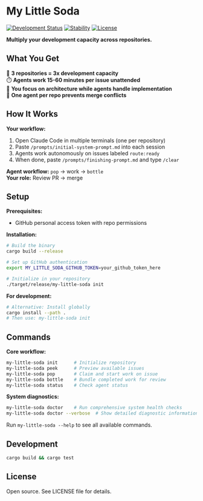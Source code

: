 # My Little Soda

[![Development Status](https://img.shields.io/badge/status-early%20alpha-orange)](https://github.com/johnhkchen/my-little-soda)
[![Stability](https://img.shields.io/badge/stability-experimental-red)](https://github.com/johnhkchen/my-little-soda)
[![License](https://img.shields.io/badge/license-open%20source-blue)](LICENSE)

**Multiply your development capacity across repositories.**

## What You Get

🚀 **3 repositories = 3x development capacity**  
⏱️ **Agents work 15-60 minutes per issue unattended**  
🧠 **You focus on architecture while agents handle implementation**  
🔄 **One agent per repo prevents merge conflicts**

## How It Works

**Your workflow:**
1. Open Claude Code in multiple terminals (one per repository)
2. Paste `/prompts/initial-system-prompt.md` into each session  
3. Agents work autonomously on issues labeled `route:ready`
4. When done, paste `/prompts/finishing-prompt.md` and type `/clear`

**Agent workflow:** `pop` → work → `bottle`  
**Your role:** Review PR → merge

## Setup

**Prerequisites:**
- GitHub personal access token with repo permissions

**Installation:**
```bash
# Build the binary
cargo build --release

# Set up GitHub authentication
export MY_LITTLE_SODA_GITHUB_TOKEN=your_github_token_here

# Initialize in your repository
./target/release/my-little-soda init
```

**For development:**
```bash
# Alternative: Install globally
cargo install --path .
# Then use: my-little-soda init
```

## Commands

**Core workflow:**
```bash
my-little-soda init      # Initialize repository
my-little-soda peek      # Preview available issues  
my-little-soda pop       # Claim and start work on issue
my-little-soda bottle    # Bundle completed work for review
my-little-soda status    # Check agent status
```

**System diagnostics:**
```bash
my-little-soda doctor    # Run comprehensive system health checks
my-little-soda doctor --verbose  # Show detailed diagnostic information
```

Run `my-little-soda --help` to see all available commands.

## Development

```bash
cargo build && cargo test
```

## License

Open source. See LICENSE file for details.